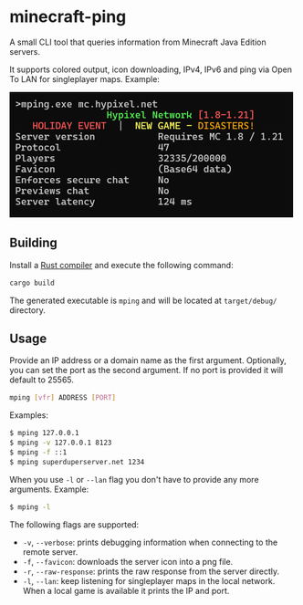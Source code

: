 # minecraft-ping
A small CLI tool that queries information from Minecraft Java Edition servers.

It supports colored output, icon downloading, IPv4, IPv6 and ping via Open To LAN for singleplayer maps. Example:

![Screenshot of an example of this program](https://github.com/nikalon/minecraft-ping/blob/main/images/example.png)


## Building
Install a [Rust compiler](https://www.rust-lang.org/tools/install) and execute the following command:
```bash
cargo build
```
The generated executable is `mping` and will be located at `target/debug/` directory.

## Usage
Provide an IP address or a domain name as the first argument. Optionally, you can set the port as the second argument. If no port is provided it will default to 25565.
```bash
mping [vfr] ADDRESS [PORT]
```
Examples:
```bash
$ mping 127.0.0.1
$ mping -v 127.0.0.1 8123
$ mping -f ::1
$ mping superduperserver.net 1234
```

When you use `-l` or `--lan` flag you don't have to provide any more arguments. Example:
```bash
$ mping -l
```

The following flags are supported:
- `-v`, `--verbose`: prints debugging information when connecting to the remote server.
- `-f`, `--favicon`: downloads the server icon into a png file.
- `-r`, `--raw-response`: prints the raw response from the server directly.
- `-l`, `--lan`: keep listening for singleplayer maps in the local network. When a local game is available it prints the IP and port.
